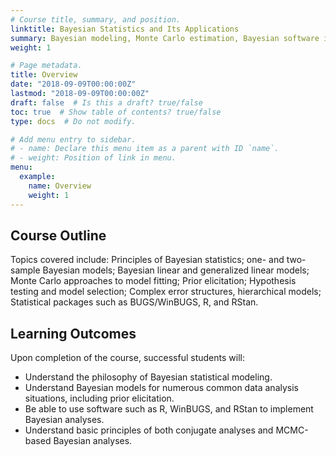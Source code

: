 ```yaml
---
# Course title, summary, and position.
linktitle: Bayesian Statistics and Its Applications
summary: Bayesian modeling, Monte Carlo estimation, Bayesian software implementation, and Real world data analysis.
weight: 1

# Page metadata.
title: Overview
date: "2018-09-09T00:00:00Z"
lastmod: "2018-09-09T00:00:00Z"
draft: false  # Is this a draft? true/false
toc: true  # Show table of contents? true/false
type: docs  # Do not modify.

# Add menu entry to sidebar.
# - name: Declare this menu item as a parent with ID `name`.
# - weight: Position of link in menu.
menu:
  example:
    name: Overview
    weight: 1
---
```



## Course Outline

Topics covered include:  Principles of Bayesian statistics; one- and two-sample Bayesian models; Bayesian linear and generalized linear models; Monte Carlo approaches to model fitting; Prior elicitation; Hypothesis testing and model selection; Complex error structures, hierarchical models; Statistical packages such as BUGS/WinBUGS, R, and RStan. 

## Learning Outcomes
Upon completion of the course, successful students will:
* Understand the philosophy of Bayesian statistical modeling. 
* Understand Bayesian models for numerous common data analysis situations, including prior elicitation. 
* Be able to use software such as R, WinBUGS, and RStan to implement Bayesian analyses. 
* Understand basic principles of both conjugate analyses and MCMC-based Bayesian analyses.
